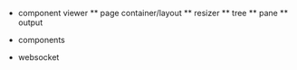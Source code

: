 * component viewer
    ** page container/layout
    ** resizer
    ** tree
    ** pane
    ** output

* components

* websocket
